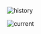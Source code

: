 

![history](https://github.com/user-attachments/assets/d2324d21-7032-4b99-baad-aa99004acc31)




![current](https://github.com/user-attachments/assets/97c94a31-19a8-4eb8-b736-2a43784c398a)

